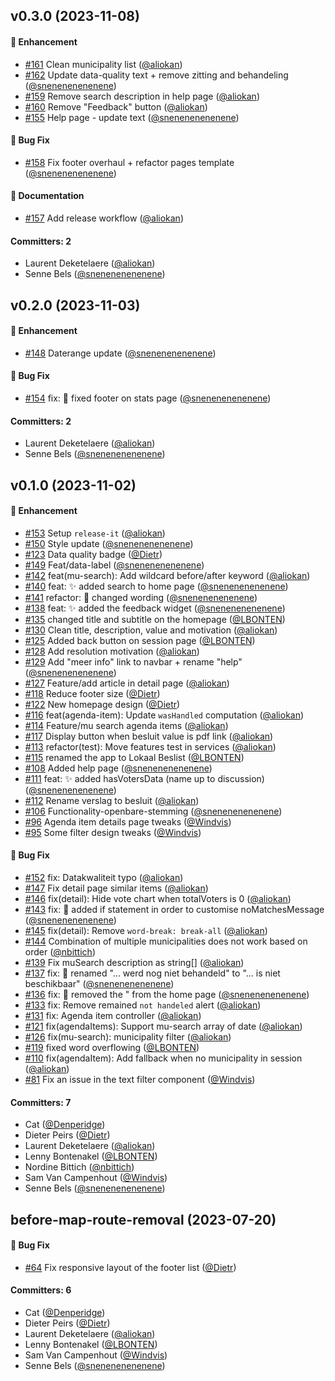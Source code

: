


## v0.3.0 (2023-11-08)

#### :rocket: Enhancement
* [#161](https://github.com/lblod/frontend-burgernabije-besluitendatabank/pull/161) Clean municipality list ([@aliokan](https://github.com/aliokan))
* [#162](https://github.com/lblod/frontend-burgernabije-besluitendatabank/pull/162) Update data-quality text + remove zitting and behandeling ([@snenenenenenene](https://github.com/snenenenenenene))
* [#159](https://github.com/lblod/frontend-burgernabije-besluitendatabank/pull/159) Remove search description in help page ([@aliokan](https://github.com/aliokan))
* [#160](https://github.com/lblod/frontend-burgernabije-besluitendatabank/pull/160) Remove "Feedback" button ([@aliokan](https://github.com/aliokan))
* [#155](https://github.com/lblod/frontend-burgernabije-besluitendatabank/pull/155) Help page - update text ([@snenenenenenene](https://github.com/snenenenenenene))

#### :bug: Bug Fix
* [#158](https://github.com/lblod/frontend-burgernabije-besluitendatabank/pull/158) Fix footer overhaul + refactor pages template ([@snenenenenenene](https://github.com/snenenenenenene))

#### :memo: Documentation
* [#157](https://github.com/lblod/frontend-burgernabije-besluitendatabank/pull/157) Add release workflow ([@aliokan](https://github.com/aliokan))

#### Committers: 2
- Laurent Deketelaere ([@aliokan](https://github.com/aliokan))
- Senne Bels ([@snenenenenenene](https://github.com/snenenenenenene))

## v0.2.0 (2023-11-03)

#### :rocket: Enhancement
* [#148](https://github.com/lblod/frontend-burgernabije-besluitendatabank/pull/148) Daterange update ([@snenenenenenene](https://github.com/snenenenenenene))

#### :bug: Bug Fix
* [#154](https://github.com/lblod/frontend-burgernabije-besluitendatabank/pull/154) fix: :bug: fixed footer on stats page ([@snenenenenenene](https://github.com/snenenenenenene))

#### Committers: 2
- Laurent Deketelaere ([@aliokan](https://github.com/aliokan))
- Senne Bels ([@snenenenenenene](https://github.com/snenenenenenene))

## v0.1.0 (2023-11-02)

#### :rocket: Enhancement
* [#153](https://github.com/lblod/frontend-burgernabije-besluitendatabank/pull/153) Setup `release-it` ([@aliokan](https://github.com/aliokan))
* [#150](https://github.com/lblod/frontend-burgernabije-besluitendatabank/pull/150) Style update ([@snenenenenenene](https://github.com/snenenenenenene))
* [#123](https://github.com/lblod/frontend-burgernabije-besluitendatabank/pull/123) Data quality badge ([@Dietr](https://github.com/Dietr))
* [#149](https://github.com/lblod/frontend-burgernabije-besluitendatabank/pull/149) Feat/data-label ([@snenenenenenene](https://github.com/snenenenenenene))
* [#142](https://github.com/lblod/frontend-burgernabije-besluitendatabank/pull/142) feat(mu-search): Add wildcard before/after keyword ([@aliokan](https://github.com/aliokan))
* [#140](https://github.com/lblod/frontend-burgernabije-besluitendatabank/pull/140) feat: :sparkles: added search to home page ([@snenenenenenene](https://github.com/snenenenenenene))
* [#141](https://github.com/lblod/frontend-burgernabije-besluitendatabank/pull/141) refactor: :speech_balloon: changed wording ([@snenenenenenene](https://github.com/snenenenenenene))
* [#138](https://github.com/lblod/frontend-burgernabije-besluitendatabank/pull/138) feat: :sparkles: added the feedback widget ([@snenenenenenene](https://github.com/snenenenenenene))
* [#135](https://github.com/lblod/frontend-burgernabije-besluitendatabank/pull/135) changed title and subtitle on the homepage ([@LBONTEN](https://github.com/LBONTEN))
* [#130](https://github.com/lblod/frontend-burgernabije-besluitendatabank/pull/130) Clean title, description, value and motivation ([@aliokan](https://github.com/aliokan))
* [#125](https://github.com/lblod/frontend-burgernabije-besluitendatabank/pull/125) Added back button on session page ([@LBONTEN](https://github.com/LBONTEN))
* [#128](https://github.com/lblod/frontend-burgernabije-besluitendatabank/pull/128) Add resolution motivation ([@aliokan](https://github.com/aliokan))
* [#129](https://github.com/lblod/frontend-burgernabije-besluitendatabank/pull/129) Add "meer info" link to navbar + rename "help" ([@snenenenenenene](https://github.com/snenenenenenene))
* [#127](https://github.com/lblod/frontend-burgernabije-besluitendatabank/pull/127) Feature/add article in detail page ([@aliokan](https://github.com/aliokan))
* [#118](https://github.com/lblod/frontend-burgernabije-besluitendatabank/pull/118) Reduce footer size ([@Dietr](https://github.com/Dietr))
* [#122](https://github.com/lblod/frontend-burgernabije-besluitendatabank/pull/122) New homepage design ([@Dietr](https://github.com/Dietr))
* [#116](https://github.com/lblod/frontend-burgernabije-besluitendatabank/pull/116) feat(agenda-item): Update `wasHandled` computation ([@aliokan](https://github.com/aliokan))
* [#114](https://github.com/lblod/frontend-burgernabije-besluitendatabank/pull/114) Feature/mu search agenda items ([@aliokan](https://github.com/aliokan))
* [#117](https://github.com/lblod/frontend-burgernabije-besluitendatabank/pull/117) Display button when besluit value is pdf link ([@aliokan](https://github.com/aliokan))
* [#113](https://github.com/lblod/frontend-burgernabije-besluitendatabank/pull/113) refactor(test): Move features test in services ([@aliokan](https://github.com/aliokan))
* [#115](https://github.com/lblod/frontend-burgernabije-besluitendatabank/pull/115) renamed the app to Lokaal Beslist ([@LBONTEN](https://github.com/LBONTEN))
* [#108](https://github.com/lblod/frontend-burgernabije-besluitendatabank/pull/108) Added help page ([@snenenenenenene](https://github.com/snenenenenenene))
* [#111](https://github.com/lblod/frontend-burgernabije-besluitendatabank/pull/111) feat: :sparkles: added hasVotersData (name up to discussion) ([@snenenenenenene](https://github.com/snenenenenenene))
* [#112](https://github.com/lblod/frontend-burgernabije-besluitendatabank/pull/112) Rename verslag to besluit ([@aliokan](https://github.com/aliokan))
* [#106](https://github.com/lblod/frontend-burgernabije-besluitendatabank/pull/106) Functionality-openbare-stemming ([@snenenenenenene](https://github.com/snenenenenenene))
* [#96](https://github.com/lblod/frontend-burgernabije-besluitendatabank/pull/96) Agenda item details page tweaks ([@Windvis](https://github.com/Windvis))
* [#95](https://github.com/lblod/frontend-burgernabije-besluitendatabank/pull/95) Some filter design tweaks ([@Windvis](https://github.com/Windvis))

#### :bug: Bug Fix
* [#152](https://github.com/lblod/frontend-burgernabije-besluitendatabank/pull/152) fix: Datakwaliteit typo ([@aliokan](https://github.com/aliokan))
* [#147](https://github.com/lblod/frontend-burgernabije-besluitendatabank/pull/147) Fix detail page similar items ([@aliokan](https://github.com/aliokan))
* [#146](https://github.com/lblod/frontend-burgernabije-besluitendatabank/pull/146) fix(detail): Hide vote chart when totalVoters is 0 ([@aliokan](https://github.com/aliokan))
* [#143](https://github.com/lblod/frontend-burgernabije-besluitendatabank/pull/143) fix: :bug: added if statement in order to customise noMatchesMessage ([@snenenenenenene](https://github.com/snenenenenenene))
* [#145](https://github.com/lblod/frontend-burgernabije-besluitendatabank/pull/145) fix(detail): Remove `word-break: break-all` ([@aliokan](https://github.com/aliokan))
* [#144](https://github.com/lblod/frontend-burgernabije-besluitendatabank/pull/144) Combination of multiple municipalities does not work based on order ([@nbittich](https://github.com/nbittich))
* [#139](https://github.com/lblod/frontend-burgernabije-besluitendatabank/pull/139) Fix muSearch description as string[] ([@aliokan](https://github.com/aliokan))
* [#137](https://github.com/lblod/frontend-burgernabije-besluitendatabank/pull/137) fix: :truck: renamed "... werd nog niet behandeld" to "... is niet beschikbaar" ([@snenenenenenene](https://github.com/snenenenenenene))
* [#136](https://github.com/lblod/frontend-burgernabije-besluitendatabank/pull/136) fix: :bug: removed the " from the home page ([@snenenenenenene](https://github.com/snenenenenenene))
* [#133](https://github.com/lblod/frontend-burgernabije-besluitendatabank/pull/133) fix: Remove remained `not handeled` alert ([@aliokan](https://github.com/aliokan))
* [#131](https://github.com/lblod/frontend-burgernabije-besluitendatabank/pull/131) fix: Agenda item controller ([@aliokan](https://github.com/aliokan))
* [#121](https://github.com/lblod/frontend-burgernabije-besluitendatabank/pull/121) fix(agendaItems): Support mu-search array of date ([@aliokan](https://github.com/aliokan))
* [#126](https://github.com/lblod/frontend-burgernabije-besluitendatabank/pull/126) fix(mu-search): municipality filter ([@aliokan](https://github.com/aliokan))
* [#119](https://github.com/lblod/frontend-burgernabije-besluitendatabank/pull/119) fixed word overflowing ([@LBONTEN](https://github.com/LBONTEN))
* [#110](https://github.com/lblod/frontend-burgernabije-besluitendatabank/pull/110) fix(agendaItem): Add fallback when no municipality in session ([@aliokan](https://github.com/aliokan))
* [#81](https://github.com/lblod/frontend-burgernabije-besluitendatabank/pull/81) Fix an issue in the text filter component ([@Windvis](https://github.com/Windvis))

#### Committers: 7
- Cat ([@Denperidge](https://github.com/Denperidge))
- Dieter Peirs ([@Dietr](https://github.com/Dietr))
- Laurent Deketelaere ([@aliokan](https://github.com/aliokan))
- Lenny Bontenakel ([@LBONTEN](https://github.com/LBONTEN))
- Nordine Bittich ([@nbittich](https://github.com/nbittich))
- Sam Van Campenhout ([@Windvis](https://github.com/Windvis))
- Senne Bels ([@snenenenenenene](https://github.com/snenenenenenene))


## before-map-route-removal (2023-07-20)

#### :bug: Bug Fix
* [#64](https://github.com/lblod/frontend-burgernabije-besluitendatabank/pull/64) Fix responsive layout of the footer list ([@Dietr](https://github.com/Dietr))

#### Committers: 6
- Cat ([@Denperidge](https://github.com/Denperidge))
- Dieter Peirs ([@Dietr](https://github.com/Dietr))
- Laurent Deketelaere ([@aliokan](https://github.com/aliokan))
- Lenny Bontenakel ([@LBONTEN](https://github.com/LBONTEN))
- Sam Van Campenhout ([@Windvis](https://github.com/Windvis))
- Senne Bels ([@snenenenenenene](https://github.com/snenenenenenene))

